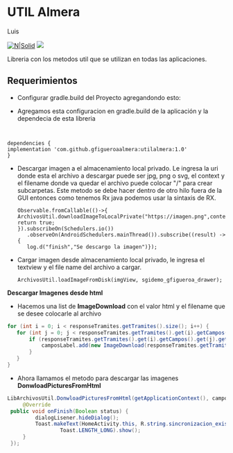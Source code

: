 
# UTIL Almera
Luis
  

[![N|Solid](https://www.almeraim.com/wp-content/uploads/2017/07/logoalmera.png)](https://nodesource.com/products/nsolid)
[![](https://jitpack.io/v/gfigueroaalmera/utilalmera.svg)](https://jitpack.io/#gfigueroaalmera/utilalmera)
  
Libreria con los metodos util que se utilizan en todas las aplicaciones.

## Requerimientos

  

- Configurar gradle.build del Proyecto agregandondo esto:



- Agregamos esta configuracion en gradle.build de la aplicación y la dependecia de esta libreria

```


dependencies {
implementation 'com.github.gfigueroaalmera:utilalmera:1.0'
}

```

 - Descargar imagen a el almacenamiento local privado.
	Le ingresa la uri donde esta el archivo a descargar puede ser jpg, png o svg, el context y el filename donde va quedar el archivo puede colocar "/" para crear subcarpetas.
	Este metodo se debe hacer dentro de otro hilo fuera de la GUI entonces como tenemos Rx java podemos usar la sintaxis de RX.
     ```
   Observable.fromCallable(()->{   
   ArchivosUtil.downloadImageToLocalPrivate("https://imagen.png",context,"sgidemo_gfigueroa_drawer");
   return true;
   }).subscribeOn(Schedulers.io())  
        .observeOn(AndroidSchedulers.mainThread()).subscribe((result) -> {
        log.d("finish","Se descargo la imagen")});
     ```
 - Cargar imagen desde almacenamiento local privado, le ingresa el textview y el file name del archivo a cargar.
	```
	ArchivosUtil.loadImageFromDisk(imgView, sgidemo_gfigueroa_drawer);
	```
**Descargar Imagenes desde html**
 - Hacemos una list de **ImageDownload** con el valor html y el filename que se desee colocarle al archivo
 ```java
 for (int i = 0; i < responseTramites.getTramites().size(); i++) {  
    for (int j = 0; j < responseTramites.getTramites().get(i).getCampos().size(); j++) {  
        if (responseTramites.getTramites().get(i).getCampos().get(j).getTipo().equals("label")) {  
            camposLabel.add(new ImageDownload(responseTramites.getTramites().get(i).getCampos().get(j).getPlantilla(), LibLoginSharedPreferencesUtil.getSharedLogin(getApplicationContext(), LibLoginConstantesUtil.SH_CONEXION) + responseTramites.getTramites().get(i).getCampos().get(j).getId()));  
        }  
    }  
}
 ```
 
 - Ahora llamamos el metodo para descargar las imagenes **DonwloadPicturesFromHtml**
 ```java
 LibArchivosUtil.DonwloadPicturesFromHtml(getApplicationContext(), camposLabel, new LibFinishDowload() {  
      @Override  
  public void onFinish(Boolean status) {  
          dialogLisener.hideDialog();  
          Toast.makeText(HomeActivity.this, R.string.sincronizacion_existosa,  
                  Toast.LENGTH_LONG).show();  
      }  
  });
 ```
		 
